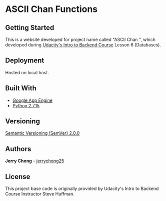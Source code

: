 # ASCII Chan Functions

## Getting Started

This is a website developed for project name called "ASCII Chan ", which developed during [Udacity's Intro to Backend Course](https://www.udacity.com/course/intro-to-backend--ud171) Lesson 6 (Databases).

## Deployment

Hosted on local host.

## Built With

* [Google App Engine](https://cloud.google.com/appengine/)
* [Python 2.7.15](https://www.python.org/downloads/release/python-2715/)

## Versioning

[Semantic Versioning (SemVer) 2.0.0](http://semver.org/)

## Authors

**Jerry Chong** - [jerrychong25](https://github.com/jerrychong25)

## License

This project base code is originally provided by Udacity's Intro to Backend Course Instructor Steve Huffman.
